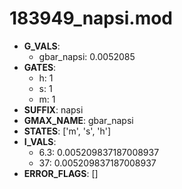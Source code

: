 # 183949_napsi.mod

- **G_VALS**:
  - gbar_napsi: 0.0052085
- **GATES**:
  - h: 1
  - s: 1
  - m: 1
- **SUFFIX**: napsi
- **GMAX_NAME**: gbar_napsi
- **STATES**: ['m', 's', 'h']
- **I_VALS**:
  - 6.3: 0.005209837187008937
  - 37: 0.005209837187008937
- **ERROR_FLAGS**: []
